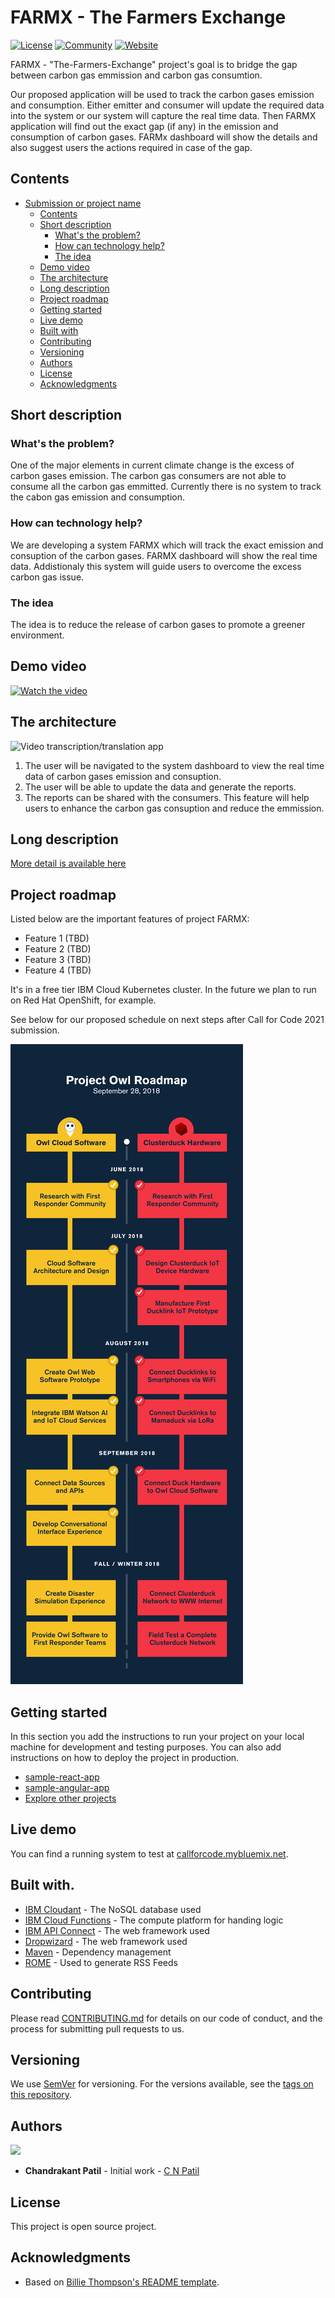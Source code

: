 # FARMX - The Farmers Exchange

[![License](https://img.shields.io/badge/License-Apache2-blue.svg)](https://www.apache.org/licenses/LICENSE-2.0) [![Community](https://img.shields.io/badge/Join-Community-blue)](https://developer.ibm.com/callforcode/get-started/) [![Website](https://img.shields.io/badge/View-Website-blue)](https://sample-project.s3-web.us-east.cloud-object-storage.appdomain.cloud/)

FARMX - "The-Farmers-Exchange" project's goal is to bridge the gap between carbon gas emmission and carbon gas consumtion.

Our proposed application will be used to track the carbon gases emission and consumption. Either emitter and consumer will update the required data into the system or our system will capture the real time data. Then FARMX application will find out the exact gap (if any) in the emission and consumption of carbon gases.  FARMx dashboard will show the details and also suggest users the actions required in case of the gap.

## Contents

- [Submission or project name](#submission-or-project-name)
  - [Contents](#contents)
  - [Short description](#short-description)
    - [What's the problem?](#whats-the-problem)
    - [How can technology help?](#how-can-technology-help)
    - [The idea](#the-idea)
  - [Demo video](#demo-video)
  - [The architecture](#the-architecture)
  - [Long description](#long-description)
  - [Project roadmap](#project-roadmap)
  - [Getting started](#getting-started)
  - [Live demo](#live-demo)
  - [Built with](#built-with)
  - [Contributing](#contributing)
  - [Versioning](#versioning)
  - [Authors](#authors)
  - [License](#license)
  - [Acknowledgments](#acknowledgments)

## Short description

### What's the problem?

One of the major elements in current climate change is the excess of carbon gases emission. The carbon gas consumers are not able to consume all the carbon gas emmitted. Currently there is no system to track the cabon gas emission and consumption.

### How can technology help?

We are developing a system FARMX which will track the exact emission and consuption of the carbon gases. FARMX dashboard will show the real time data. Addistionaly this system will guide users to overcome the excess carbon gas issue.

### The idea

The idea is to reduce the release of carbon gases to promote a greener environment.

## Demo video

[![Watch the video](https://github.com/Call-for-Code/Liquid-Prep/blob/master/images/readme/IBM-interview-video-image.png)](https://youtu.be/vOgCOoy_Bx0)

## The architecture

![Video transcription/translation app](https://developer.ibm.com/developer/tutorials/cfc-starter-kit-speech-to-text-app-example/images/cfc-covid19-remote-education-diagram-2.png)

1. The user will be navigated to the system dashboard to view the real time data of carbon gases emission and consuption.
2. The user will be able to update the data and generate the reports.
3. The reports can be shared with the consumers. This feature will help users to enhance the carbon gas consuption and reduce the emmission. 

## Long description

[More detail is available here](./docs/DESCRIPTION.md)

## Project roadmap

Listed below are the important features of project FARMX:

- Feature 1  (TBD)
- Feature 2  (TBD)
- Feature 3  (TBD)
- Feature 4  (TBD)

It's in a free tier IBM Cloud Kubernetes cluster. In the future we plan to run on Red Hat OpenShift, for example.

See below for our proposed schedule on next steps after Call for Code 2021 submission.

![Roadmap](./images/roadmap.jpg)

## Getting started

In this section you add the instructions to run your project on your local machine for development and testing purposes. You can also add instructions on how to deploy the project in production.

- [sample-react-app](./sample-react-app/)
- [sample-angular-app](./sample-angular-app/)
- [Explore other projects](https://github.com/upkarlidder/ibmhacks)

## Live demo

You can find a running system to test at [callforcode.mybluemix.net](http://callforcode.mybluemix.net/).

## Built with.

- [IBM Cloudant](https://cloud.ibm.com/catalog?search=cloudant#search_results) - The NoSQL database used
- [IBM Cloud Functions](https://cloud.ibm.com/catalog?search=cloud%20functions#search_results) - The compute platform for handing logic
- [IBM API Connect](https://cloud.ibm.com/catalog?search=api%20connect#search_results) - The web framework used
- [Dropwizard](http://www.dropwizard.io/1.0.2/docs/) - The web framework used
- [Maven](https://maven.apache.org/) - Dependency management
- [ROME](https://rometools.github.io/rome/) - Used to generate RSS Feeds

## Contributing

Please read [CONTRIBUTING.md](CONTRIBUTING.md) for details on our code of conduct, and the process for submitting pull requests to us.

## Versioning

We use [SemVer](http://semver.org/) for versioning. For the versions available, see the [tags on this repository](https://github.com/your/project/tags).

## Authors

<a href="https://github.com/cnpatil/cnpatil">
  <img src="https://github.com/idosrepo/The-Farmers-Exchange/upload/main/images/COS/CN.gif" />
</a>

- **Chandrakant Patil** - Initial work - [C N Patil](https://github.com/cnpatil)

## License

This project is open source project.

## Acknowledgments

- Based on [Billie Thompson's README template](https://gist.github.com/PurpleBooth/109311bb0361f32d87a2).
